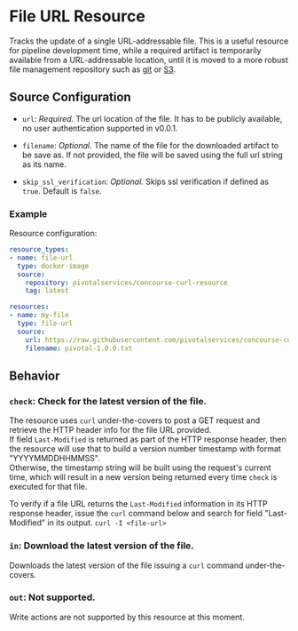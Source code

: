 # File URL Resource

Tracks the update of a single URL-addressable file.
This is a useful resource for pipeline development time, while a required artifact is temporarily available from a URL-addressable location, until it is moved to a more robust file management repository such as [git](https://github.com/concourse/git-resource) or [S3](https://github.com/concourse/s3-resource).  

## Source Configuration

* `url`: *Required.* The url location of the file. It has to be publicly available, no user authentication supported in v0.0.1.

* `filename`: *Optional.* The name of the file for the downloaded artifact to be save as. If not provided, the file will be saved using the full url string as its name.

* `skip_ssl_verification`: *Optional.* Skips ssl verification if defined as `true`. Default is `false`.

### Example

Resource configuration:

``` yaml
resource_types:
- name: file-url
  type: docker-image
  source:
    repository: pivotalservices/concourse-curl-resource
    tag: latest

resources:
- name: my-file
  type: file-url
  source:
    url: https://raw.githubusercontent.com/pivotalservices/concourse-curl-resource/master/test/data/pivotal-1.0.0.txt  
    filename: pivotal-1.0.0.txt  
```

## Behavior

### `check`: Check for the latest version of the file.

The resource uses `curl` under-the-covers to post a GET request and retrieve the HTTP header info for the file URL provided.  
If field `Last-Modified` is returned as part of the HTTP response header, then the resource will use that to build a version number timestamp with format "YYYYMMDDHHMMSS".  
Otherwise, the timestamp string will be built using the request's current time, which will result in a new version being returned every time `check` is executed for that file.

To verify if a file URL returns the `Last-Modified` information in its HTTP response header, issue the `curl` command below and search for field "Last-Modified" in its output.
```curl -I <file-url>```


### `in`: Download the latest version of the file.

Downloads the latest version of the file issuing a `curl` command under-the-covers.


### `out`: Not supported.

Write actions are not supported by this resource at this moment.
